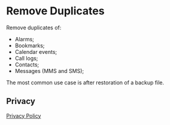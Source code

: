 # Remove Duplicates
Remove duplicates of: 
* Alarms;
* Bookmarks;
* Calendar events;
* Call logs;
* Contacts;
* Messages (MMS and SMS);

The most common use case is after restoration of a backup file.

## Privacy
[Privacy Policy](privacy-policy.html)
